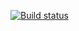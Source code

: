 [![Build status](https://ci.appveyor.com/api/projects/status/0t61dglpxjbgqu9r?svg=true)](https://ci.appveyor.com/project/dmitry089/testcardselenide)

